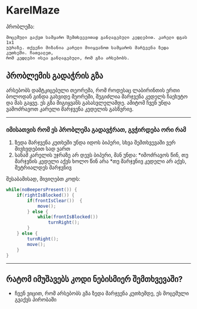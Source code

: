# KarelMaze

 პრობლემა:
 ```
 მოცემული გაქვთ სამყარო შემთხვევითად განლაგებული კედლებით. კარელი დგას 1x1
 უჯრაზე. თქვენი მიზანია კარელი მიიყვანოთ სამყაროს მარჯვენა ზედა კუთხეში. ჩათვალეთ,
 რომ კედლები ისეა განლაგებული, რომ გზა არსებობს.
 ```



 ## პრობლემის გადაჭრის გზა
 არსებობს დამტკიცებული თეორემა, რომ როდესაც ლაბირინთის ერთი ბოლოდან გინდა გახვიდე მეორეში, შეგიძლია მარჯვენა კედელს ჩაეხუტო და მას გაყვე. ეს გზა მიგიყვანს გასასვლელამდე. ამიტომ ჩვენ უნდა ვამოძრავოთ კარელი მარჯვენა კედელის გასწვრივ.

 ---

 ### იმისათვის რომ ეს პრობლემა გადავჭრათ, გვჭირდება ორი რამ
 1. ზედა მარჯვენა კუთხეში უნდა იდოს ბიპერი, სხვა შემთხვევაში ვერ მივხვდებით სად ვართ
 2. სანამ კარელის უჯრაზე არ დევს ბიპერი, მან უნდა:
     *იმოძრავოს წინ, თუ მარჯვნის კედელი აქვს ხოლო წინ არა
     *თუ მარჯვნივ კედელი არ აქვს, შეტრიალდეს მარჯვნივ


 შესაბამისად, მივიღებთ კოდს:
 ```java
 while(noBeepersPresent()) {
     if(rightIsBlocked()) {
         if(frontIsClear())  {
             move();
         } else {
             while(frontIsBlocked()) 
                 turnRight();
         }
     } else {
         turnRight();
         move();
     }
 }
 ```

 ---

 ## რატომ იმუშავებს კოდი ნებისმიერ შემთხვევაში?
 * ჩვენ ვიცით, რომ არსებობს გზა ზედა მარჯვენა კუთხემდე, ეს მოცემული გვაქვს პირობაში